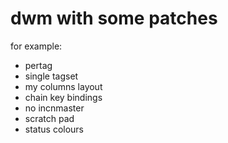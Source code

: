 # dwm with some patches

for example:

* pertag
* single tagset
* my columns layout
* chain key bindings
* no incnmaster
* scratch pad
* status colours
